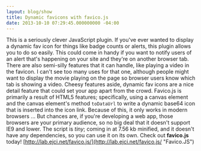 ```yaml
---
layout: blog/show
title: Dynamic favicons with favico.js
date: 2013-10-10 07:29:45.000000000 -04:00
---
```


This is a seriously clever JavaScript plugin. If you've ever wanted to display a dynamic fav icon for things like badge counts or alerts, this plugin allows you to do so easily. This could come in handy if you want to notify users of an alert that's happening on your site and they're on another browser tab. There are also semi-silly features that it can handle, like playing a video in the favicon. I can't see too many uses for that one, although people might want to display the movie playing on the page so browser users know which tab is showing a video. Cheesy features aside, dynamic fav icons are a nice detail feature that could set your app apart from the crowd. Favico.js is primarily a result of HTML5 features; specifically, using a canvas element and the canvas element's method `toDataUrl` to write a dynamic base64 icon that is inserted into the icon link. Because of this, it only works in modern browsers ... But chances are, if you're developing a web app, those browsers are your primary audience, so no big deal that it doesn't support IE9 and lower. The script is *tiny*; coming in at 7.56 kb minified, and it doesn't have any dependencies, so you can use it on its own. Check out **favico.js** today! [http://lab.ejci.net/favico.js/](http://lab.ejci.net/favico.js/ "Favico.JS")


